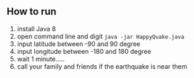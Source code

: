 ## How to run

1. install Java 8
2. open command line and digit `java -jar HappyQuake.java`
3. input latitude between -90 and 90 degree
4. input longitude between -180 and 180 degree
5. wait 1 minute.....
6. call your family and friends if the earthquake is near them 